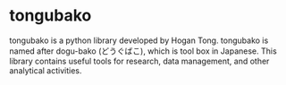 # tongubako
 
tongubako is a python library developed by Hogan Tong. tongubako is named after dogu-bako (どうぐばこ), which is tool box in Japanese. This library contains useful tools for research, data management, and other analytical activities.

